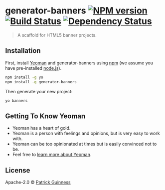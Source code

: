 # generator-banners [![NPM version][npm-image]][npm-url] [![Build Status][travis-image]][travis-url] [![Dependency Status][daviddm-image]][daviddm-url]
> A scaffold for HTML5 banner projects.

## Installation

First, install [Yeoman](http://yeoman.io) and generator-banners using [npm](https://www.npmjs.com/) (we assume you have pre-installed [node.js](https://nodejs.org/)).

```bash
npm install -g yo
npm install -g generator-banners
```

Then generate your new project:

```bash
yo banners
```

## Getting To Know Yeoman

 * Yeoman has a heart of gold.
 * Yeoman is a person with feelings and opinions, but is very easy to work with.
 * Yeoman can be too opinionated at times but is easily convinced not to be.
 * Feel free to [learn more about Yeoman](http://yeoman.io/).

## License

Apache-2.0 © [Patrick Guinness]()


[npm-image]: https://badge.fury.io/js/generator-banners.svg
[npm-url]: https://npmjs.org/package/generator-banners
[travis-image]: https://travis-ci.org/patrickguinness/generator-banners.svg?branch=master
[travis-url]: https://travis-ci.org/patrickguinness/generator-banners
[daviddm-image]: https://david-dm.org/patrickguinness/generator-banners.svg?theme=shields.io
[daviddm-url]: https://david-dm.org/patrickguinness/generator-banners
